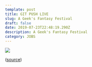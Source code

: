 ```yaml
---
template: post
title: GIT PUSH LIVE
slug: A Geek's Fantasy Festival
draft: false
date: 2019-07-23T22:48:19.290Z
description: A Geek's Fantasy Festival
category: JOBS
---
```

![](/media/60148733_1016303771896375_865555370364370944_o.jpg)

([source](https://www.facebook.com/SLCluj/photos/a.651085461751543/1016303768563042/?type=3&theater))
